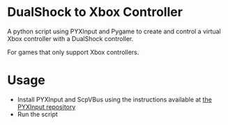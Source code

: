 # DualShock to Xbox Controller
A python script using PYXInput and Pygame to create and control a virtual Xbox controller with a DualShock controller.

For games that only support Xbox controllers.

# Usage
- Install PYXInput and ScpVBus using the instructions available at [the PYXInput repository](https://github.com/bayangan1991/PYXInput)
- Run the script
